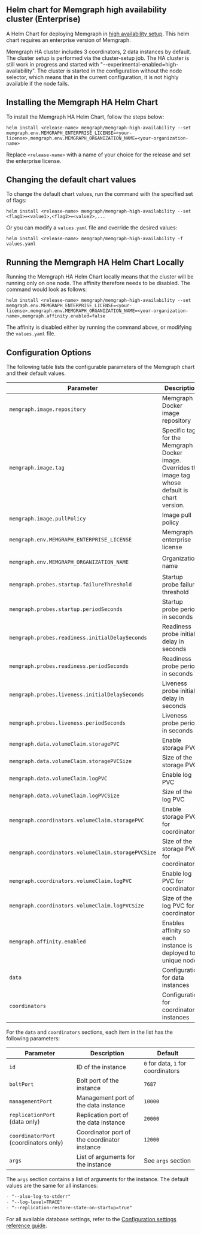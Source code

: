## Helm chart for Memgraph high availability cluster (Enterprise)
A Helm Chart for deploying Memgraph in [high availability setup](https://memgraph.com/docs/clustering/high-availability). This helm chart requires an enterprise version of Memgraph.

Memgraph HA cluster includes 3 coordinators, 2 data instances by default. The cluster setup is performed via the cluster-setup job. The HA cluster is still work in progress and started with "--experimental-enabled=high-availability".
The cluster is started in the configuration without the node selector, which means that in the current configuration, it is not highly available if the node fails.

## Installing the Memgraph HA Helm Chart
To install the Memgraph HA Helm Chart, follow the steps below:
```
helm install <release-name> memgraph/memgraph-high-availability --set memgraph.env.MEMGRAPH_ENTERPRISE_LICENSE=<your-license>,memgraph.env.MEMGRAPH_ORGANIZATION_NAME=<your-organization-name>
```
Replace `<release-name>` with a name of your choice for the release and set the enterprise license.

## Changing the default chart values
To change the default chart values, run the command with the specified set of flags:
```
helm install <release-name> memgraph/memgraph-high-availability --set <flag1>=<value1>,<flag2>=<value2>,...
```
Or you can modify a `values.yaml` file and override the desired values:
```
helm install <release-name> memgraph/memgraph-high-availability -f values.yaml
```

## Running the Memgraph HA Helm Chart Locally

Running the Memgraph HA Helm Chart locally means that the cluster will be running only on one node. The affinity therefore 
needs to be disabled. The command would look as follows:

```
helm install <release-name> memgraph/memgraph-high-availability --set memgraph.env.MEMGRAPH_ENTERPRISE_LICENSE=<your-license>,memgraph.env.MEMGRAPH_ORGANIZATION_NAME=<your-organization-name>,memgraph.affinity.enabled=false
```

The affinity is disabled either by running the command above, or modifying the `values.yaml` file.


## Configuration Options

The following table lists the configurable parameters of the Memgraph chart and their default values.

| Parameter                                   | Description                                                                                         | Default                                 |
|---------------------------------------------|-----------------------------------------------------------------------------------------------------|-----------------------------------------|
| `memgraph.image.repository`                 | Memgraph Docker image repository                                                                    | `memgraph/memgraph`                     |
| `memgraph.image.tag`                        | Specific tag for the Memgraph Docker image. Overrides the image tag whose default is chart version. | `2.17.0`                                |
| `memgraph.image.pullPolicy`                 | Image pull policy                                                                                   | `IfNotPresent`                          |
| `memgraph.env.MEMGRAPH_ENTERPRISE_LICENSE`  | Memgraph enterprise license                                                                         | `<your-license>`                        |
| `memgraph.env.MEMGRAPH_ORGANIZATION_NAME`   | Organization name                                                                                   | `<your-organization-name>`              |
| `memgraph.probes.startup.failureThreshold`  | Startup probe failure threshold                                                                     | `30`                                    |
| `memgraph.probes.startup.periodSeconds`     | Startup probe period in seconds                                                                     | `10`                                    |
| `memgraph.probes.readiness.initialDelaySeconds` | Readiness probe initial delay in seconds                                                         | `5`                                     |
| `memgraph.probes.readiness.periodSeconds`   | Readiness probe period in seconds                                                                   | `5`                                     |
| `memgraph.probes.liveness.initialDelaySeconds` | Liveness probe initial delay in seconds                                                           | `30`                                    |
| `memgraph.probes.liveness.periodSeconds`    | Liveness probe period in seconds                                                                    | `10`                                    |
| `memgraph.data.volumeClaim.storagePVC`      | Enable storage PVC                                                                                  | `true`                                 |
| `memgraph.data.volumeClaim.storagePVCSize`  | Size of the storage PVC                                                                             | `1Gi`                                   |
| `memgraph.data.volumeClaim.logPVC`          | Enable log PVC                                                                                      | `false`                                 |
| `memgraph.data.volumeClaim.logPVCSize`      | Size of the log PVC                                                                                 | `256Mi`                                 |
| `memgraph.coordinators.volumeClaim.storagePVC` | Enable storage PVC for coordinators                                                               | `true`                                 |
| `memgraph.coordinators.volumeClaim.storagePVCSize` | Size of the storage PVC for coordinators                                                         | `1Gi`                                   |
| `memgraph.coordinators.volumeClaim.logPVC`  | Enable log PVC for coordinators                                                                     | `false`                                 |
| `memgraph.coordinators.volumeClaim.logPVCSize` | Size of the log PVC for coordinators                                                              | `256Mi`                                 |
| `memgraph.affinity.enabled`                 | Enables affinity so each instance is deployed to unique node                                        | `true`                                 |
| `data`                                      | Configuration for data instances                                                                    | See `data` section                      |
| `coordinators`                              | Configuration for coordinator instances                                                             | See `coordinators` section              |

For the `data` and `coordinators` sections, each item in the list has the following parameters:

| Parameter                                   | Description                                                                                         | Default                                 |
|---------------------------------------------|-----------------------------------------------------------------------------------------------------|-----------------------------------------|
| `id`                                        | ID of the instance                                                                                  | `0` for data, `1` for coordinators      |
| `boltPort`                                  | Bolt port of the instance                                                                           | `7687`                                  |
| `managementPort`                            | Management port of the data instance                                                                | `10000`                                 |
| `replicationPort` (data only)               | Replication port of the data instance                                                               | `20000`                                 |
| `coordinatorPort` (coordinators only)       | Coordinator port of the coordinator instance                                                        | `12000`                                 |
| `args`                                      | List of arguments for the instance                                                                  | See `args` section                      |

The `args` section contains a list of arguments for the instance. The default values are the same for all instances:

```markdown
- "--also-log-to-stderr"
- "--log-level=TRACE"
- "--replication-restore-state-on-startup=true"
```

For all available database settings, refer to the [Configuration settings reference guide](https://memgraph.com/docs/memgraph/reference-guide/configuration).
